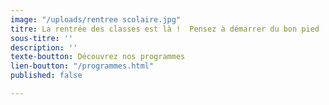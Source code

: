 ```yaml
---
image: "/uploads/rentree scolaire.jpg"
titre: La rentrée des classes est là !  Pensez à démarrer du bon pied !
sous-titre: ''
description: ''
texte-boutton: Découvrez nos programmes
lien-boutton: "/programmes.html"
published: false

---
```

